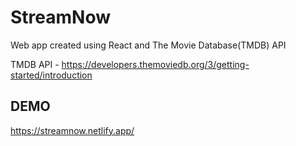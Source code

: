 # StreamNow

Web app created using React and The Movie Database(TMDB) API

TMDB API - https://developers.themoviedb.org/3/getting-started/introduction

## DEMO

https://streamnow.netlify.app/
